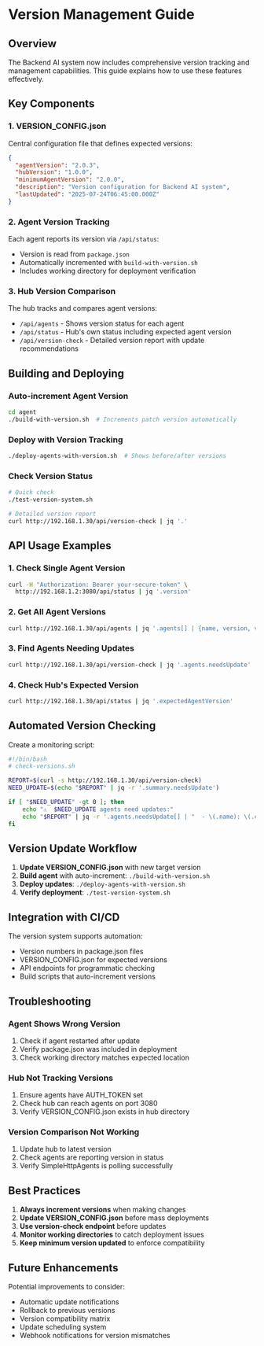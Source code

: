 # Version Management Guide

## Overview
The Backend AI system now includes comprehensive version tracking and management capabilities. This guide explains how to use these features effectively.

## Key Components

### 1. VERSION_CONFIG.json
Central configuration file that defines expected versions:
```json
{
  "agentVersion": "2.0.3",
  "hubVersion": "1.0.0",
  "minimumAgentVersion": "2.0.0",
  "description": "Version configuration for Backend AI system",
  "lastUpdated": "2025-07-24T06:45:00.000Z"
}
```

### 2. Agent Version Tracking
Each agent reports its version via `/api/status`:
- Version is read from `package.json` 
- Automatically incremented with `build-with-version.sh`
- Includes working directory for deployment verification

### 3. Hub Version Comparison
The hub tracks and compares agent versions:
- `/api/agents` - Shows version status for each agent
- `/api/status` - Hub's own status including expected agent version
- `/api/version-check` - Detailed version report with update recommendations

## Building and Deploying

### Auto-increment Agent Version
```bash
cd agent
./build-with-version.sh  # Increments patch version automatically
```

### Deploy with Version Tracking
```bash
./deploy-agents-with-version.sh  # Shows before/after versions
```

### Check Version Status
```bash
# Quick check
./test-version-system.sh

# Detailed version report
curl http://192.168.1.30/api/version-check | jq '.'
```

## API Usage Examples

### 1. Check Single Agent Version
```bash
curl -H "Authorization: Bearer your-secure-token" \
  http://192.168.1.2:3080/api/status | jq '.version'
```

### 2. Get All Agent Versions
```bash
curl http://192.168.1.30/api/agents | jq '.agents[] | {name, version, versionStatus}'
```

### 3. Find Agents Needing Updates
```bash
curl http://192.168.1.30/api/version-check | jq '.agents.needsUpdate'
```

### 4. Check Hub's Expected Version
```bash
curl http://192.168.1.30/api/status | jq '.expectedAgentVersion'
```

## Automated Version Checking

Create a monitoring script:
```bash
#!/bin/bash
# check-versions.sh

REPORT=$(curl -s http://192.168.1.30/api/version-check)
NEED_UPDATE=$(echo "$REPORT" | jq -r '.summary.needsUpdate')

if [ "$NEED_UPDATE" -gt 0 ]; then
    echo "⚠️  $NEED_UPDATE agents need updates:"
    echo "$REPORT" | jq -r '.agents.needsUpdate[] | "  - \(.name): \(.currentVersion) → \(.updateTo)"'
fi
```

## Version Update Workflow

1. **Update VERSION_CONFIG.json** with new target version
2. **Build agent** with auto-increment: `./build-with-version.sh`
3. **Deploy updates**: `./deploy-agents-with-version.sh`
4. **Verify deployment**: `./test-version-system.sh`

## Integration with CI/CD

The version system supports automation:
- Version numbers in package.json files
- VERSION_CONFIG.json for expected versions
- API endpoints for programmatic checking
- Build scripts that auto-increment versions

## Troubleshooting

### Agent Shows Wrong Version
1. Check if agent restarted after update
2. Verify package.json was included in deployment
3. Check working directory matches expected location

### Hub Not Tracking Versions
1. Ensure agents have AUTH_TOKEN set
2. Check hub can reach agents on port 3080
3. Verify VERSION_CONFIG.json exists in hub directory

### Version Comparison Not Working
1. Update hub to latest version
2. Check agents are reporting version in status
3. Verify SimpleHttpAgents is polling successfully

## Best Practices

1. **Always increment versions** when making changes
2. **Update VERSION_CONFIG.json** before mass deployments
3. **Use version-check endpoint** before updates
4. **Monitor working directories** to catch deployment issues
5. **Keep minimum version updated** to enforce compatibility

## Future Enhancements

Potential improvements to consider:
- Automatic update notifications
- Rollback to previous versions
- Version compatibility matrix
- Update scheduling system
- Webhook notifications for version mismatches